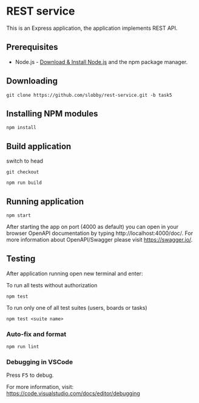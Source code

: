 # REST service

This is an Express application, the application implements REST API.

## Prerequisites

- Node.js - [Download & Install Node.js](https://nodejs.org/en/download/) and the npm package manager.

## Downloading

```
git clone https://github.com/slobby/rest-service.git -b task5
```

## Installing NPM modules

```
npm install
```

## Build application
switch to head

```
git checkout
```

```
npm run build
```

## Running application

```
npm start
```

After starting the app on port (4000 as default) you can open
in your browser OpenAPI documentation by typing http://localhost:4000/doc/.
For more information about OpenAPI/Swagger please visit https://swagger.io/.

## Testing

After application running open new terminal and enter:

To run all tests without authorization

```
npm test
```

To run only one of all test suites (users, boards or tasks)

```
npm test <suite name>
```

### Auto-fix and format

```
npm run lint
```

### Debugging in VSCode

Press <kbd>F5</kbd> to debug.

For more information, visit: https://code.visualstudio.com/docs/editor/debugging
